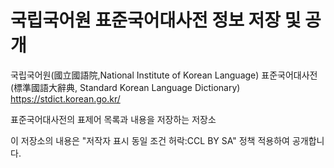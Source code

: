 # 국립국어원 표준국어대사전 정보 저장 및 공개 

국립국어원(國立國語院,National Institute of Korean Language) 표준국어대사전(標準國語大辭典, Standard Korean Language Dictionary) https://stdict.korean.go.kr/

표준국어대사전의 표제어 목록과 내용을 저장하는 저장소 

이 저장소의 내용은 "저작자 표시 동일 조건 허락:CCL BY SA" 정책 적용하여 공개합니다.
